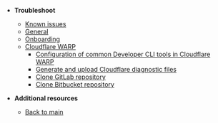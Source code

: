 - **Troubleshoot**
  - [Known issues](faqs/known-issues)
  - [General](faqs/seed-faq-general)
  - [Onboarding](faqs/common-onboarding-issues)
  - [Cloudflare WARP](faqs/cloudflare-warp-known-issues)
    - [Configuration of common Developer CLI tools in Cloudflare WARP](faqs/configuration-of-common-developer-cli-tools-with-cloudflare-warp)  
    - [Generate and upload Cloudflare diagnostic files](faqs/how-to-generate-and-upload-diagnostic-files-to-incident-support-request)
    - [Clone GitLab repository](faqs/how-to-clone-a-gitlab-repository-over-ssh-with-cloudflare-access)
    - [Clone Bitbucket repository](faqs/how-to-clone-a-bitbucket-repository-over-ssh-with-cloudflare-access)

- **Additional resources**
  - [Back to main](/prerequisites-for-onboarding)
